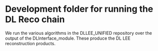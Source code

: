 # Development folder for running the DL Reco chain 

We run the various algorithms in the DLLEE_UNIFIED repository over the output of the DLInterface_module.
These produce the DL LEE reconstruction products.